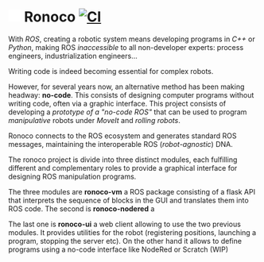 <img src="logo.svg" width="5%"/> Ronoco [![CI](https://github.com/Sdelpeuch/Ronoco/actions/workflows/main.yml/badge.svg?branch=gh-pages)](https://github.com/Sdelpeuch/Ronoco/actions/workflows/main.yml)
========================

With *ROS*, creating a robotic system means developing programs in *C++* or *Python*, making ROS *inaccessible* to all non-developer experts: process engineers, industrialization engineers...

Writing code is indeed becoming essential for complex robots.

However, for several years now, an alternative method has been making headway: **no-code**. This consists of designing computer programs without writing code, often via a graphic interface. This project consists of developing a *prototype of a "no-code ROS"* that can be used to program *manipulative* robots under *MoveIt* and *rolling robots*.

Ronoco connects to the ROS ecosystem and generates standard ROS messages, maintaining the interoperable ROS (*robot-agnostic*) DNA.

The ronoco project is divide into three distinct modules, each fulfilling different and complementary roles to provide a graphical interface for designing ROS manipulation programs.

The three modules are **ronoco-vm** a ROS package consisting of a flask API that interprets the sequence of blocks in the GUI and translates them into ROS code. The second is **ronoco-nodered** a

The last one is **ronoco-ui** a web client allowing to use the two previous modules. It provides utilities for the robot (registering positions, launching a program, stopping the server etc). On the other hand it allows to define programs using a no-code interface like NodeRed or Scratch (WIP)

